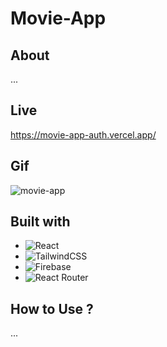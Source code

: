 # Movie-App

## About
...

## Live
https://movie-app-auth.vercel.app/

## Gif
![movie-app](https://user-images.githubusercontent.com/118964736/224774527-b23c8caf-9617-47c2-b637-84cdcb0c0a00.gif)


## Built with
- ![React](https://img.shields.io/badge/react-%2320232a.svg?style=for-the-badge&logo=react&logoColor=%2361DAFB)
- ![TailwindCSS](https://img.shields.io/badge/tailwindcss-%2338B2AC.svg?style=for-the-badge&logo=tailwind-css&logoColor=white)
- ![Firebase](https://img.shields.io/badge/firebase-%23039BE5.svg?style=for-the-badge&logo=firebase)
- ![React Router](https://img.shields.io/badge/React_Router-CA4245?style=for-the-badge&logo=react-router&logoColor=white)

## How to Use ? 
...
